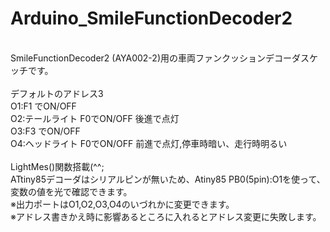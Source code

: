 # Arduino_SmileFunctionDecoder2
<br>
SmileFunctionDecoder2 (AYA002-2)用の車両ファンクッションデコーダスケッチです。<br>
<br>
デフォルトのアドレス3<br>
O1:F1 でON/OFF<br>
O2:テールライト F0でON/OFF 後進で点灯<br>
O3:F3 でON/OFF<br>
O4:ヘッドライト F0でON/OFF 前進で点灯,停車時暗い、走行時明るい<br>
<br>
LightMes()関数搭載(^^;<br>
ATtiny85デコーダはシリアルピンが無いため、Atiny85 PB0(5pin):O1を使って、<br>
変数の値を光で確認できます。<br>
※出力ポートはO1,O2,O3,O4のいづれかに変更できます。<br>
※アドレス書きかえ時に影響あるところに入れるとアドレス変更に失敗します。<br>
<br>
